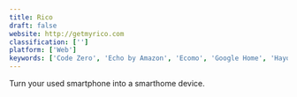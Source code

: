 ```yaml
---
title: Rico
draft: false 
website: http://getmyrico.com
classification: ['']
platform: ['Web']
keywords: ['Code Zero', 'Echo by Amazon', 'Ecomo', 'Google Home', 'Hayo', 'Hue Lights', 'Hue Match', 'Ily', 'LaMetric Time', 'Lightpack', 'Portal TV', 'The Brilliant Control', 'Wave Light Switch', 'Wink Relay', 'Yeti', 'ecobee', 'openHAB']
---
```

Turn your used smartphone into a smarthome device.
